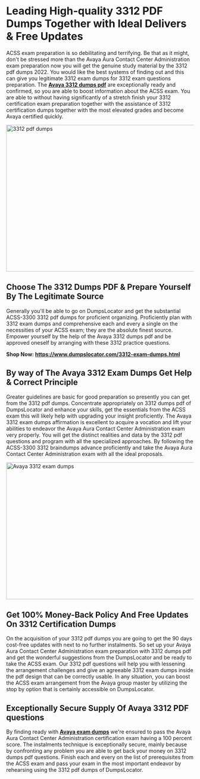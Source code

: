 <h1><strong>Leading High-quality 3312 PDF Dumps Together with Ideal Delivers &amp; Free Updates</strong></h1>
<p>ACSS exam preparation is so debilitating and terrifying. Be that as it might, don't be stressed more than the Avaya Aura Contact Center Administration exam preparation now you will get the genuine study material by the 3312 pdf dumps 2022. You would like the best systems of finding out and this can give you legitimate 3312 exam dumps for 3312 exam questions preparation. The <strong><a href="https://www.dumpslocator.com/3312-exam-dumps.html">Avaya 3312 dumps pdf</a></strong> are exceptionally ready and confirmed, so you are able to boost information about the ACSS exam. You are able to without having significantly of a stretch finish your 3312 certification exam preparation together with the assistance of 3312 certification dumps together with the most elevated grades and become Avaya certified quickly.</p>
<p><img src="https://i.ibb.co/SKhFh8d/Pastel-Purple-Computer-UI-Class-Syllabus-Education-Presentation.png" alt="3312 pdf dumps" width="700" height="393" /></p>
<h2><strong>Choose The 3312 Dumps PDF &amp; Prepare Yourself By The Legitimate Source</strong></h2>
<p>Generally you'll be able to go on DumpsLocator and get the substantial ACSS-3300 3312 pdf dumps for proficient organizing. Proficiently plan with 3312 exam dumps and comprehensive each and every a single on the necessities of your ACSS exam; they are the absolute finest source. Empower yourself by the help of the Avaya 3312 dumps pdf and be approved oneself by arranging with these 3312 practice questions.</p>
<p><strong>Shop Now: <a href="https://www.dumpslocator.com/3312-exam-dumps.html">https://www.dumpslocator.com/3312-exam-dumps.html</a></strong></p>
<h2><strong>By way of The Avaya 3312 Exam Dumps Get Help &amp; Correct Principle</strong></h2>
<p>Greater guidelines are basic for good preparation so presently you can get from the 3312 pdf dumps. Concentrate appropriately on 3312 dumps pdf of DumpsLocator and enhance your skills, get the essentials from the ACSS exam this will likely help with upgrading your insight proficiently. The Avaya 3312 exam dumps affirmation is excellent to acquire a vocation and lift your abilities to endeavor the Avaya Aura Contact Center Administration exam very properly. You will get the distinct realities and data by the 3312 pdf questions and program with all the specialized approaches. By following the ACSS-3300 3312 braindumps advance proficiently and take the Avaya Aura Contact Center Administration exam with all the ideal proposals.</p>
<p><a href="https://www.dumpslocator.com/3312-exam-dumps.html"><img src="https://i.ibb.co/NtZbgjG/Blue-and-White-Medical-Dental-Clinic-Facebook-Ad.png" alt="Avaya 3312 exam dumps" width="700" height="367" /></a></p>
<h2><strong>Get 100% Money-Back Policy And Free Updates On 3312 Certification Dumps</strong></h2>
<p>On the acquisition of your 3312 pdf dumps you are going to get the 90 days cost-free updates with next to no further instalments. So set up your Avaya Aura Contact Center Administration exam preparation with 3312 dumps pdf and get the wonderful suggestions from the DumpsLocator and be ready to take the ACSS exam. Our 3312 pdf questions will help you with lessening the arrangement challenges and give an agreeable 3312 exam dumps inside the pdf design that can be correctly usable. In any situation, you can boost the ACSS exam arrangement from the Avaya group master by utilizing the stop by option that is certainly accessible on DumpsLocator.</p>
<h2><strong>Exceptionally Secure Supply Of Avaya 3312 PDF questions</strong></h2>
<p>By finding ready with <strong><a href="https://www.dumpslocator.com/avaya-exams.html">Avaya exam dumps</a></strong> we're ensured to pass the Avaya Aura Contact Center Administration certification exam having a 100 percent score. The instalments technique is exceptionally secure, mainly because by confronting any problem you are able to get back your money on 3312 dumps pdf questions. Finish each and every on the list of prerequisites from the ACSS exam and pass your exam in the most important endeavor by rehearsing using the 3312 pdf dumps of DumpsLocator.</p>
